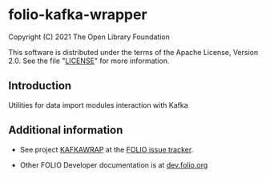 # folio-kafka-wrapper

Copyright (C) 2021 The Open Library Foundation

This software is distributed under the terms of the Apache License,
Version 2.0. See the file "[LICENSE](LICENSE)" for more information.

## Introduction

Utilities for data import modules interaction with Kafka 

## Additional information

* See project [KAFKAWRAP](https://issues.folio.org/browse/KAFKAWRAP)
at the [FOLIO issue tracker](https://dev.folio.org/guidelines/issue-tracker).

* Other FOLIO Developer documentation is at [dev.folio.org](https://dev.folio.org/)
